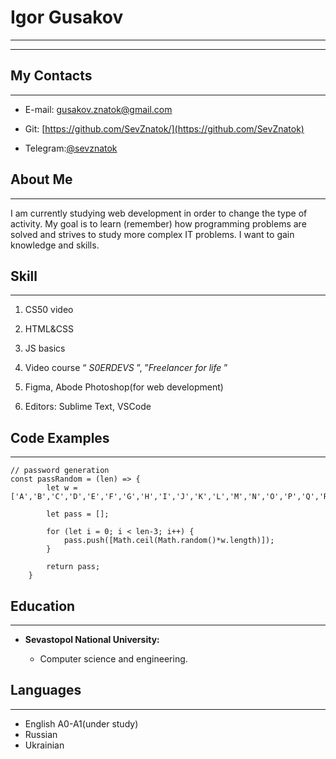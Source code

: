 # Igor Gusakov   

------------------
------------------
## My Contacts
------
* E-mail: gusakov.znatok@gmail.com

* Git: [https://github.com/SevZnatok/](https://github.com/SevZnatok)

* Telegram:[@sevznatok](https://t.me/sevznatok)


## About Me
------------
I am currently studying web development in order to change the type of activity. My goal is to learn (remember) how programming problems are solved and strives to study more complex IT problems. I want to gain knowledge and skills.

## Skill
--------------
1. CS50 video 

2. HTML&CSS

3. JS basics

4. Video course “ *S0ERDEVS* ”, ”_Freelancer for life_ ”

5. Figma, Abode Photoshop(for web development)

6. Editors: Sublime Text, VSCode

## Code Examples
-------------

```
// password generation
const passRandom = (len) => {
        let w = ['A','B','C','D','E','F','G','H','I','J','K','L','M','N','O','P','Q','R','S','T','U','V','W','X','Y','Z','a','b','c','d','e','f','g','h','i','j','k','l','m','n','o','p','q','r','s','t','u','v','w','x','y','z',0,1,2,3,4,5,6,7,8,9,'!','№',';','%',':','?','*','(',')','_','+','='];
       
        let pass = [];

        for (let i = 0; i < len-3; i++) {
            pass.push([Math.ceil(Math.random()*w.length)]);            
        }

        return pass;
    } 
```

## Education
------------
* __Sevastopol National University:__

   * Сomputer science and engineering.
 
 
## Languages
---------
* English A0-A1(under study)
* Russian
* Ukrainian
